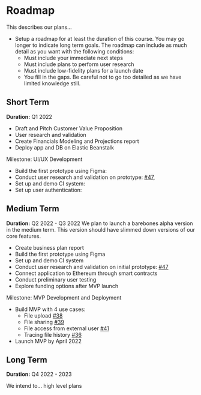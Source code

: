 # Roadmap

This describes our plans...

- Setup a roadmap for at least the duration of this course. You may go longer to indicate long term goals. The roadmap can include as much detail as you want with the following conditions:
    - Must include your immediate next steps
    - Must include plans to perform user research
    - Must include low-fidelity plans for a launch date
    - You fill in the gaps. Be careful not to go too detailed as we have limited knowledge still.

## Short Term

**Duration:** Q1 2022

- Draft and Pitch Customer Value Proposition
- User research and validation
- Create Financials Modeling and Projections report
- Deploy app and DB on Elastic Beanstalk

Milestone: UI/UX Development
- Build the first prototype using Figma:
- Conduct user research and validation on prototype: [#47](https://github.com/dcsil/Konsensus/issues/47), 
- Set up and demo CI system:
- Set up user authentication:

## Medium Term
**Duration:** Q2 2022 - Q3 2022
We plan to launch a barebones alpha version in the medium term. This version should have slimmed down versions of our core features.

- Create business plan report
- Build the first prototype using Figma
- Set up and demo CI system
- Conduct user research and validation on initial prototype: [#47](https://github.com/dcsil/Konsensus/issues/47)
- Connect application to Ethereum through smart contracts
- Conduct preliminary user testing
- Explore funding options after MVP launch

Milestone: MVP Development and Deployment
- Build MVP with 4 use cases:
    - File upload [#38](https://github.com/dcsil/Konsensus/issues/38)
    - File sharing [#39](https://github.com/dcsil/Konsensus/issues/39)
    - File access from external user [#41](https://github.com/dcsil/Konsensus/issues/41)
    - Tracing file history [#36](https://github.com/dcsil/Konsensus/issues/36)
- Launch MVP by April 2022

## Long Term

**Duration:** Q4 2022 - 2023

We intend to... high level plans
